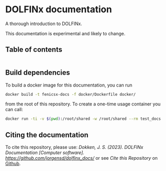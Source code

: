 # DOLFINx documentation
A thorough introduction to DOLFINx.

This documentation is experimental and likely to change.

## Table of contents
```{tableofcontents}
```


## Build dependencies
To build a docker image for this documentation, you can run
```bash
docker build -t fenicsx-docs -f docker/Dockerfile docker/
```
from the root of this repository.
To create a one-time usage container you can call:
```bash
docker run -ti -v $(pwd):/root/shared -w /root/shared --rm test_docs
```

## Citing the documentation
To cite this repository, please use:
*Dokken, J. S. (2023). DOLFINx Documentation [Computer software]. https://github.com/jorgensd/dolfinx_docs/*
or see *Cite this Repository* on [Github](https://github.com/jorgensd/dolfinx_docs).
